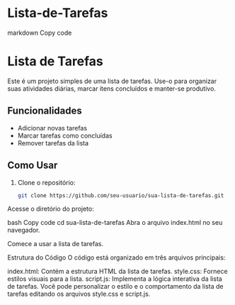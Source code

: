 # Lista-de-Tarefas
markdown
Copy code
# Lista de Tarefas

Este é um projeto simples de uma lista de tarefas. Use-o para organizar suas atividades diárias, marcar itens concluídos e manter-se produtivo.

## Funcionalidades

- Adicionar novas tarefas
- Marcar tarefas como concluídas
- Remover tarefas da lista

## Como Usar

1. Clone o repositório:

   ```bash
   git clone https://github.com/seu-usuario/sua-lista-de-tarefas.git
Acesse o diretório do projeto:

bash
Copy code
cd sua-lista-de-tarefas
Abra o arquivo index.html no seu navegador.

Comece a usar a lista de tarefas.

Estrutura do Código
O código está organizado em três arquivos principais:

index.html: Contém a estrutura HTML da lista de tarefas.
style.css: Fornece estilos visuais para a lista.
script.js: Implementa a lógica interativa da lista de tarefas.
Você pode personalizar o estilo e o comportamento da lista de tarefas editando os arquivos style.css e script.js.
